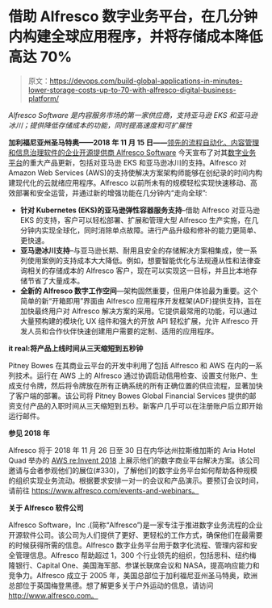 # 借助 Alfresco 数字业务平台，在几分钟内构建全球应用程序，并将存储成本降低高达 70%

> 原文：<https://devops.com/build-global-applications-in-minutes-lower-storage-costs-up-to-70-with-alfresco-digital-business-platform/>

*Alfresco Software 是内容服务市场的第一家供应商，支持亚马逊 EKS 和亚马逊冰川；提供降低存储成本的功能，同时提高速度和可扩展性*

**加利福尼亚州圣马特奥——2018 年 11 月 15 日——**[领先的流程自动化、内容管理和信息治理软件的企业开源提供商 Alfresco Software](https://www.alfresco.com/) 今天宣布了对其[数字业务平台](http://www.alfresco.com/platform)的重大产品更新，包括对亚马逊 EKS 和亚马逊冰川的支持。Alfresco 对 Amazon Web Services (AWS)的支持使解决方案架构师能够在创纪录的时间内构建现代化的云就绪应用程序。Alfresco 以前所未有的规模轻松实现快速移动、高效部署和安全运营，并通过新的增强功能在几分钟内“走向全球”:

*   **针对 Kubernetes (EKS)的亚马逊弹性容器服务支持**–借助 Alfresco 对亚马逊 EKS 的支持，客户可以轻松部署、扩展和管理大型 Alfresco 生产实施，在几分钟内实现全球化，同时消除单点故障。进行产品升级和修补的能力更简单、更快速。
*   **亚马逊冰川支持**–与亚马逊长期、耐用且安全的存储解决方案相集成，使一系列使用案例的支持成本大大降低。例如，想要智能优化与法规遵从性和法律查询相关的存储成本的 Alfresco 客户，现在可以实现这一目标，并且比本地存储节省了大量成本。
*   **全新的 Alfresco 数字工作空间**—架构固然重要，但用户体验最为重要。这个简单的新“开箱即用”界面由 Alfresco 应用程序开发框架(ADF)提供支持，旨在加快最终用户对 Alfresco 解决方案的采用。它提供最常用的功能，可以通过大量预构建的模块化 UX 组件和强大的开放 API 轻松扩展，允许 Alfresco 开发人员和合作伙伴快速创建用户需要的定制、适用的应用程序。

**it real:将产品上线时间从三天缩短到五秒钟**

Pitney Bowes 在其商业云平台的开发中利用了包括 Alfresco 和 AWS 在内的一系列技术。运行在 AWS 上的 Alfresco 通过协调启动信用检查、设置支付账户、生成支付令牌，然后将令牌放在所有正确系统的所有正确位置的供应流程，显著加快了客户端的部署。该公司将 Pitney Bowes Global Financial Services 提供的邮资支付产品的入职时间从三天缩短到五秒。新客户几乎可以在注册账户后立即开始运行邮件。

**参见 2018 年**

Alfresco 将于 2018 年 11 月 26 日至 30 日在内华达州拉斯维加斯的 Aria Hotel Quad 举办的 [AWS re:Invent 2018](https://reinvent.awsevents.com/) 上展示他们的数字商业平台解决方案。该公司邀请与会者参观他们的展位(#330)，了解他们的数字业务平台如何帮助各种规模的组织实现业务流动。根据要求安排一对一的会议和产品演示。要预订会议时间，请前往 https://www.alfresco.com/events-and-webinars。

**关于 Alfresco 软件公司**

Alfresco Software，Inc .(简称“Alfresco”)是一家专注于推进数字业务流程的企业开源软件公司。该公司为人们提供了更好、更轻松的工作方式，确保他们在最需要的时候获得所需的信息。Alfresco 数字业务平台用于数字化流程、管理内容和安全管理信息。Alfresco 帮助超过 1，300 个行业领先的组织，包括思科、纽约梅隆银行、Capital One、美国海军部、参谋长联席会议和 NASA，提高响应能力和竞争力。Alfresco 成立于 2005 年，美国总部位于加利福尼亚州圣马特奥，欧洲总部位于英国梅登黑德。想了解更多关于户外运动的信息，请访问 http://www.alfresco.com。